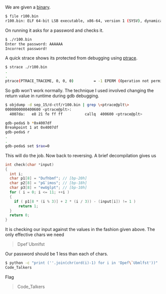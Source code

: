 [](ctf=defcamp-quals-2015)
[](type=reverse)
[](tags=shift-cipher)

We are given a [binary](../r100.bin).

```bash
$ file r100.bin 
r100.bin: ELF 64-bit LSB executable, x86-64, version 1 (SYSV), dynamically linked, interpreter /lib64/ld-linux-x86-64.so.2, for GNU/Linux 2.6.24, BuildID[sha1]=0f464824cc8ee321ef9a80a799c70b1b6aec8168, stripped
```
On running it asks for a password and checks it.

```bash
$ ./r100.bin 
Enter the password: AAAAAA
Incorrect password!
```

A quick strace shows its protected from debugging using [ptrace](https://en.wikipedia.org/wiki/Ptrace).

```bash
$ strace ./r100.bin 
.
.
ptrace(PTRACE_TRACEME, 0, 0, 0)         = -1 EPERM (Operation not permitted)
```
So gdb won't work normally. The technique I used involved changing the return value in runtime during gdb debugging.

```bash
$ objdump -d sep_15/d-ctf/r100.bin | grep \<ptrace@plt\>
0000000000400600 <ptrace@plt>:
  4007da:	e8 21 fe ff ff       	callq  400600 <ptrace@plt>
```
```bash
gdb-peda$ b *0x4007df
Breakpoint 1 at 0x4007df
gdb-peda$ r
.
.
gdb-peda$ set $rax=0
``` 
This will do the job. Now back to reversing.
A brief decompilation gives us 
```c
int check(char *input)
{
  int i;
  char p1[8] = "Dufhbmf"; // [bp-20h]
  char p2[8] = "pG`imos"; // [bp-18h]
  char p3[8] = "ewUglpt"; // [bp-10h]
  for ( i = 0; i <= 11; ++i )
  {
    if ( p1[8 * (i % 3)] + 2 * (i / 3)) - (input[i]) != 1 )
      return 1;
  }
  return 0;
}
```
It is checking our input against the values in the fashion given above. The only effective chars we need 

> Dpef`Ubmlfst 

Our password should be 1 less than each of chars.
```bash
$ python -c "print (''.join(chr(ord(i)-1) for i in 'Dpef\`Ubmlfst'))"
Code_Talkers
```
Flag
> Code_Talkers
